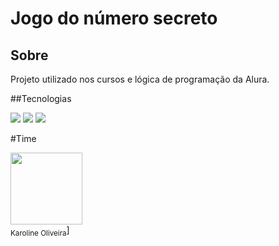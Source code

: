 <h1>Jogo do número secreto</h1>

<h2> Sobre</h2>
<p>Projeto utilizado nos cursos e lógica de programação da Alura.</p>

##Tecnologias
<div>
  <img src="https://img.shields.io/badge/HTML-239120?style=for-the-badge&logo-html5&logoColor=white">
  <img src="https://img.shields.io/badge/CSS-239120?style=for-the-badge&logo-CSS3&logoColor=white">
  <img src="https://img.shields.io/badge/JavaScript-F7DF1E?style=for-the-badge&logo-JAVASCRIPT&logoColor=BLACK">
</div>

#Time

<img loading="lazy" src="https://github.com/user-attachments/assets/9a864162-6e61-447d-8280-1c12bd0eaa7a" width=115><br><sub>Karoline Oliveira</sub>]



